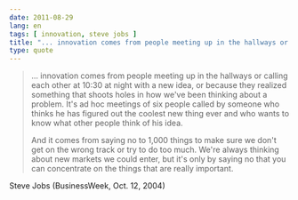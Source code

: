 ```yaml
---
date: 2011-08-29
lang: en
tags: [ innovation, steve jobs ]
title: "... innovation comes from people meeting up in the hallways or calling"
type: quote
---
```


> ... innovation comes from people meeting up in the hallways or calling
> each other at 10:30 at night with a new idea, or because they realized
> something that shoots holes in how we've been thinking about a
> problem. It's ad hoc meetings of six people called by someone who
> thinks he has figured out the coolest new thing ever and who wants to
> know what other people think of his idea.
>
> And it comes from saying no to 1,000 things to make sure we don't get
> on the wrong track or try to do too much. We're always thinking about
> new markets we could enter, but it's only by saying no that you can
> concentrate on the things that are really important.

Steve Jobs (BusinessWeek, Oct. 12, 2004)

